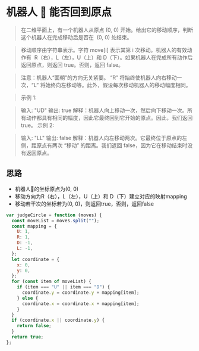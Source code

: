 # 机器人 🤖 能否回到原点

> 在二维平面上，有一个机器人从原点 (0, 0) 开始。给出它的移动顺序，判断这个机器人在完成移动后是否在  (0, 0) 处结束。

> 移动顺序由字符串表示。字符 move[i] 表示其第 i 次移动。机器人的有效动作有  R（右），L（左），U（上）和 D（下）。如果机器人在完成所有动作后返回原点，则返回 true。否则，返回 false。

> 注意：机器人“面朝”的方向无关紧要。 “R” 将始终使机器人向右移动一次，“L” 将始终向左移动等。此外，假设每次移动机器人的移动幅度相同。

> 示例 1:

>  输入: "UD"
>  输出: true
>  解释：机器人向上移动一次，然后向下移动一次。所有动作都具有相同的幅度，因此它最终回到它开始的原点。因此，我们返回 true。
>  示例 2:

>  输入: "LL"
>  输出: false
>  解释：机器人向左移动两次。它最终位于原点的左侧，距原点有两次 “移动” 的距离。我们返回 false，因为它在移动结束时没有返回原点。

## 思路

* 机器人🤖的坐标原点为(0, 0)
* 移动方向为R（右），L（左），U（上）和 D（下）建立对应的映射mapping
* 移动若干次的坐标若为(0, 0)，则返回true，否则，返回false

```js
var judgeCircle = function (moves) {
  const moveList = moves.split("");
  const mapping = {
    U: 1,
    R: 1,
    D: -1,
    L: -1,
  };
  let coordinate = {
    x: 0,
    y: 0,
  };
  for (const item of moveList) {
    if (item === "U" || item === "D") {
      coordinate.y = coordinate.y + mapping[item];
    } else {
      coordinate.x = coordinate.x + mapping[item];
    }
  }
  if (coordinate.x || coordinate.y) {
    return false;
  }
  return true;
};
```

[](https://leetcode-cn.com/problems/robot-return-to-origin)
